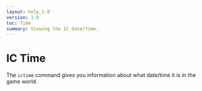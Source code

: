 ```yaml
---
layout: help_1-0
version: 1.0
toc: Time
summary: Viewing the IC date/time.
---
```

# IC Time

The `ictime` command gives you information about what date/time it is in the game world.
